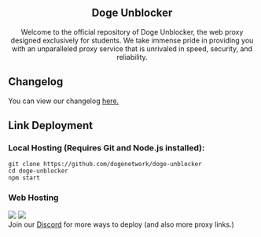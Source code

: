 <div align='center'>
  
## Doge Unblocker
Welcome to the official repository of Doge Unblocker, the web proxy designed exclusively for students. We take immense pride in providing you with an unparalleled proxy service that is unrivaled in speed, security, and reliability.
</div>

## Changelog
You can view our changelog [here.](https://dogenetwork.uk.ms/changelog)
## Link Deployment
### Local Hosting (Requires Git and Node.js installed):
```
git clone https://github.com/dogenetwork/doge-unblocker
cd doge-unblocker
npm start
```
### Web Hosting
<a href="https://render.com/deploy?repo=https://github.com/dogenetwork/doge-unblocker">
<img src="https://raw.githubusercontent.com/BinBashBanana/deploy-buttons/main/buttons/remade/render.svg"></img></a>
<a href="https://app.cyclic.sh/api/app/deploy/dogeproxy/doge-unblocker">
<img src="https://camo.githubusercontent.com/607221ca4be547dd929fca7c997a93dfaf1f7b06a1baacaf25b44cf5405c9f91/68747470733a2f2f62696e6261736862616e616e612e6769746875622e696f2f6465706c6f792d627574746f6e732f627574746f6e732f72656d6164652f6379636c69632e737667"></img></a>
<br>
Join our <a href="https://discord.gg/sWPHCdxCPU">Discord</a> for more ways to deploy (and also more proxy links.)




